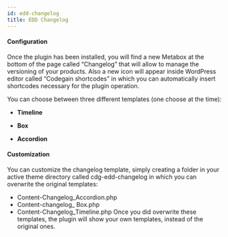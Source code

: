 ```yaml
---
id: edd-changelog
title: EDD Changelog
---
```


#### Configuration
Once the plugin has been installed, you will find a new Metabox at the bottom of the page called “Changelog” that will allow to manage the versioning of your products. Also a new icon will appear inside WordPress editor called “Codegain shortcodes” in which you can automatically insert shortcodes necessary for the plugin operation.

You can choose between three different templates (one choose at the time):

- **Timeline**

- **Box**

- **Accordion**

#### Customization
You can customize the changelog  template, simply creating a folder in your active theme directory called cdg-edd-changelog in which you can overwrite the original templates:

- Content-Changelog_Accordion.php 
- Content-changelog_ Box.php
- Content-Changelog_Timeline.php 
Once you did overwrite these templates, the plugin will show your own templates, instead of the original ones.
